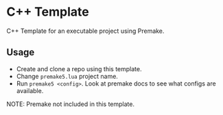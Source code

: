 # C++ Template
C++ Template for an executable project using Premake.

## Usage
- Create and clone a repo using this template.
- Change `premake5.lua` project name.
- Run `premake5 <config>`. Look at premake docs to see what configs are available.

NOTE: Premake not included in this template.
